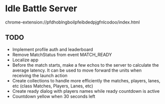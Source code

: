 # Idle Battle Server

chrome-extension://pfdhoblngboilpfeibdedpjgfnlcodoo/index.html

## TODO
* Implement profile auth and leaderboard
* Remove MatchStatus from event MATCH_READY
* Localize app
* Before the match starts, make a few echos to the server to calculate the average latency.
It can be used to move forward the units when receiving the launch action
* Create collections to handle more efficiently the matches, players, lanes, etc (class Matches, Players, Lanes, etc)
* Create ready dialog with players names while ready countdown is active
* Countdown yellow when 30 seconds left